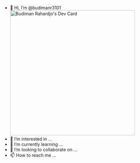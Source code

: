 - 👋 Hi, I’m @budimanr3101        <a href="https://app.daily.dev/budimanr3101"><img src="https://api.daily.dev/devcards/9b0a8b6c73e343219f4dd4d00b9c5e31.png?r=zlr" width="400" alt="Budiman Rahardjo's Dev Card"/></a>
- 👀 I’m interested in ...
- 🌱 I’m currently learning ...
- 💞️ I’m looking to collaborate on ...
- 📫 How to reach me ...



<!---
budimanr3101/budimanr3101 is a ✨ special ✨ repository because its `README.md` (this file) appears on your GitHub profile.
You can click the Preview link to take a look at your changes.
--->
